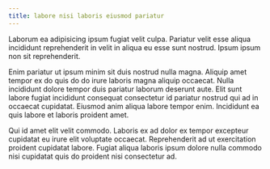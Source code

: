 ```yaml
---
title: labore nisi laboris eiusmod pariatur
---
```


Laborum ea adipisicing ipsum fugiat velit culpa. Pariatur velit esse aliqua incididunt reprehenderit in velit in aliqua eu esse sunt nostrud. Ipsum ipsum non sit reprehenderit.

Enim pariatur ut ipsum minim sit duis nostrud nulla magna. Aliquip amet tempor ex do quis do do irure laboris magna aliquip occaecat. Nulla incididunt dolore tempor duis pariatur laborum deserunt aute. Elit sunt labore fugiat incididunt consequat consectetur id pariatur nostrud qui ad in occaecat cupidatat. Eiusmod anim aliqua labore tempor enim. Incididunt ea quis labore et laboris proident amet.

Qui id amet elit velit commodo. Laboris ex ad dolor ex tempor excepteur cupidatat eu irure elit voluptate occaecat. Reprehenderit ad ut exercitation proident cupidatat labore. Fugiat aliqua laboris ipsum dolore nulla commodo nisi cupidatat quis do proident nisi consectetur ad.